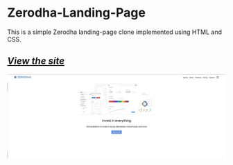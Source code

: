 # Zerodha-Landing-Page

This is a simple Zerodha landing-page clone implemented using HTML and CSS.

## _[View the site](https://anirudhv98.github.io/Zerodha-Landing-Page/)_



<img src = "https://github.com/anirudhv98/Zerodha-Landing-Page/blob/main/img/preview.jpeg" width = "600">
